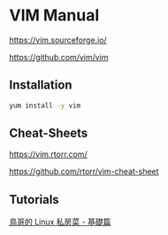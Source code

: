 # VIM Manual

https://vim.sourceforge.io/

https://github.com/vim/vim

## Installation
```bash
yum install -y vim
```

## Cheat-Sheets

https://vim.rtorr.com/

https://github.com/rtorr/vim-cheat-sheet

## Tutorials

[鳥哥的 Linux 私房菜 - 基礎篇](http://linux.vbird.org/linux_basic/0310vi.php)
